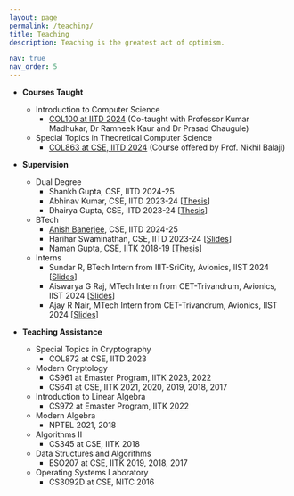 ```yaml
---
layout: page
permalink: /teaching/
title: Teaching
description: Teaching is the greatest act of optimism.

nav: true
nav_order: 5
---
```

* __Courses Taught__
	* Introduction to Computer Science
		* <a href="https://kumarmadhukar.github.io/courses/col100-summer24/index.html">COL100 at IITD 2024</a> (Co-taught with Professor Kumar Madhukar, Dr Ramneek Kaur and Dr Prasad Chaugule)
	* Special Topics in Theoretical Computer Science
		* <a href="https://sites.google.com/view/nikhilbalaji/holi2024">COL863 at CSE, IITD 2024</a> (Course offered by Prof. Nikhil Balaji)

* __Supervision__
	* Dual Degree
		* Shankh Gupta, CSE, IITD 2024-25
		* Abhinav Kumar, CSE, IITD 2023-24 [<a href="../assets/pdf/abhinav.pdf">Thesis</a>]
		* Dhairya Gupta, CSE, IITD 2023-24 [<a href="../assets/pdf/dhairya.pdf">Thesis</a>]
	* BTech
		* <a href='https://ab271202.github.io/'>Anish Banerjee</a>, CSE, IITD 2024-25
		* Harihar Swaminathan, CSE, IITD 2023-24 [<a href="../assets/pdf/harihar.pdf">Slides</a>]
		* Naman Gupta, CSE, IITK 2018-19 [<a href="../assets/pdf/naman.pdf">Thesis</a>]
	* Interns
		* Sundar R, BTech Intern from IIIT-SriCity, Avionics, IIST 2024 [<a href="../assets/pdf/sundar.pdf">Slides</a>]
		* Aiswarya G Raj, MTech Intern from CET-Trivandrum, Avionics, IIST 2024 [<a href="../assets/pdf/aiswarya.pdf">Slides</a>]
		* Ajay R Nair, MTech Intern from CET-Trivandrum, Avionics, IIST 2024 [<a href="../assets/pdf/ajay.pdf">Slides</a>]

* __Teaching Assistance__
	* Special Topics in Cryptography
		* COL872 at CSE, IITD 2023
	* Modern Cryptology
		* CS961 at Emaster Program, IITK 2023, 2022
		* CS641 at CSE, IITK 2021, 2020, 2019, 2018, 2017
	* Introduction to Linear Algebra
		* CS972 at Emaster Program, IITK 2022
	* Modern Algebra
		* NPTEL 2021, 2018
	* Algorithms II
		* CS345 at CSE, IITK 2018   
	* Data Structures and Algorithms
		* ESO207 at CSE, IITK 2019, 2018, 2017
	* Operating Systems Laboratory
		* CS3092D at CSE, NITC 2016
